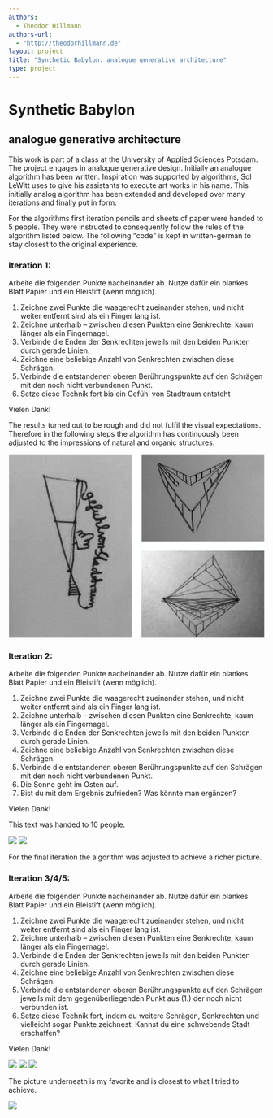 ```yaml
---
authors:
  - Theodor Hillmann
authors-url:
  - "http://theodorhillmann.de"
layout: project
title: "Synthetic Babylon: analogue generative architecture"
type: project
---
```


# Synthetic Babylon
## analogue generative architecture

This work is part of a class at the University of Applied Sciences Potsdam. The project engages in analogue generative design. Initially an analogue algorithm has been written. Inspiration was supported by algorithms, Sol LeWitt uses to give his assistants to execute art works in his name. This initially analog algorithm has been extended and developed over many iterations and finally put in form.

For the algorithms first iteration pencils and sheets of paper were handed to 5 people. They were instructed to consequently follow the rules of the algorithm listed below. The following "code" is kept in written-german to stay closest to the original experience.

### Iteration 1:

Arbeite die folgenden Punkte nacheinander ab.
Nutze dafür ein blankes Blatt Papier und ein Bleistift (wenn
möglich).

1. Zeichne zwei Punkte die waagerecht zueinander stehen, und
nicht weiter entfernt sind als ein Finger lang ist.
2. Zeichne unterhalb – zwischen diesen Punkten eine Senkrechte,
kaum länger als ein Fingernagel.
3. Verbinde die Enden der Senkrechten jeweils mit den beiden
Punkten durch gerade Linien.
4. Zeichne eine beliebige Anzahl von Senkrechten zwischen diese
Schrägen.
5. Verbinde die entstandenen oberen Berührungspunkte auf den
Schrägen mit den noch nicht verbundenen Punkt.
6. Setze diese Technik fort bis ein Gefühl von Stadtraum entsteht

Vielen Dank!

The results turned out to be rough and did not fulfil the visual expectations.
Therefore in the following steps the algorithm has continuously been adjusted to the impressions of natural and organic structures.

![](https://github.com/t0dorakis/syntheticBabylon/blob/master/assets/visuals/IT1/1.png)


### Iteration 2:

Arbeite die folgenden Punkte nacheinander ab.
Nutze dafür ein blankes Blatt Papier und ein Bleistift (wenn
möglich).

1. Zeichne zwei Punkte die waagerecht zueinander stehen, und
nicht weiter entfernt sind als ein Finger lang ist.
2. Zeichne unterhalb – zwischen diesen Punkten eine Senkrechte,
kaum länger als ein Fingernagel.
3. Verbinde die Enden der Senkrechten jeweils mit den beiden
Punkten durch gerade Linien.
4. Zeichne eine beliebige Anzahl von Senkrechten zwischen diese
Schrägen.
5. Verbinde die entstandenen oberen Berührungspunkte auf den
Schrägen mit den noch nicht verbundenen Punkt.
6. Die Sonne geht im Osten auf.
7. Bist du mit dem Ergebnis zufrieden? Was könnte man
ergänzen?

Vielen Dank!

This text was handed to 10 people.

![](https://raw.githubusercontent.com/t0dorakis/blob/master/syntheticBabylon/assets/visuals/IT2/1.png)
![](https://raw.githubusercontent.com/t0dorakis/blob/master/syntheticBabylon/assets/visuals/IT2/2.png)

For the final iteration the algorithm was adjusted to achieve a richer picture.

### Iteration 3/4/5:

Arbeite die folgenden Punkte nacheinander ab.
Nutze dafür ein blankes Blatt Papier und ein Bleistift (wenn
möglich).

1. Zeichne zwei Punkte die waagerecht zueinander stehen, und
nicht weiter entfernt sind als ein Finger lang ist.
2. Zeichne unterhalb – zwischen diesen Punkten eine Senkrechte,
kaum länger als ein Fingernagel.
3. Verbinde die Enden der Senkrechten jeweils mit den beiden
Punkten durch gerade Linien.
4. Zeichne eine beliebige Anzahl von Senkrechten zwischen diese
Schrägen.
5. Verbinde die entstandenen oberen Berührungspunkte auf den
Schrägen jeweils mit dem gegenüberliegenden Punkt aus (1.)
der noch nicht verbunden ist.
6. Setze diese Technik fort, indem du weitere Schrägen,
Senkrechten und vielleicht sogar Punkte zeichnest. Kannst du
eine schwebende Stadt erschaffen?

Vielen Dank!

![](https://raw.githubusercontent.com/t0dorakis/blob/master/syntheticBabylon/assets/visuals/IT3/1.png)
![](https://raw.githubusercontent.com/t0dorakis/blob/master/syntheticBabylon/assets/visuals/IT3/2.png)
![](https://raw.githubusercontent.com/t0dorakis/blob/master/syntheticBabylon/assets/visuals/IT3/3.png)


The picture underneath is my favorite and is closest to what I tried to achieve.

![](https://raw.githubusercontent.com/t0dorakis/blob/master/syntheticBabylon/assets/visuals/final.jpg)

